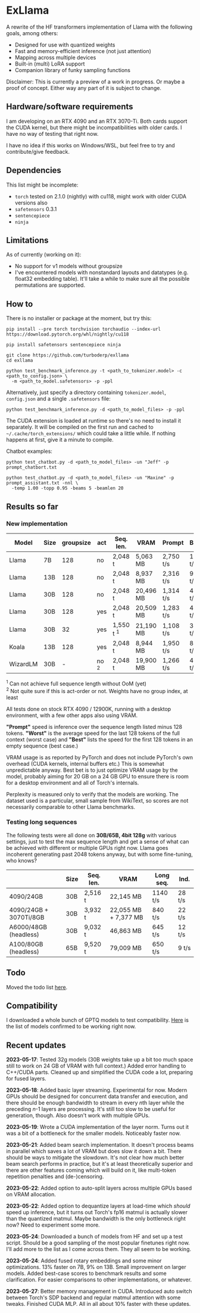 # ExLlama

A rewrite of the HF transformers implementation of Llama with the following goals, among others:

* Designed for use with quantized weights
* Fast and memory-efficient inference (not just attention)
* Mapping across multiple devices
* Built-in (multi) LoRA support
* Companion library of funky sampling functions

Disclaimer: This is currently a preview of a work in progress. Or maybe a proof of concept. Either way any part of it
is subject to change.

## Hardware/software requirements

I am developing on an RTX 4090 and an RTX 3070-Ti. Both cards support the CUDA kernel, but there might be
incompatibilities with older cards. I have no way of testing that right now.

I have no idea if this works on Windows/WSL, but feel free to try and contribute/give feedback.

## Dependencies

This list might be incomplete:

* `torch` tested on 2.1.0 (nightly) with cu118, might work with older CUDA versions also
* `safetensors` 0.3.1
* `sentencepiece`
* `ninja`

## Limitations

As of currently (working on it):

- No support for v1 models without groupsize
- I've encountered models with nonstandard layouts and datatypes (e.g. float32 embedding table). It'll take a while
to make sure all the possible permutations are supported.

## How to

There is no installer or package at the moment, but try this:

    pip install --pre torch torchvision torchaudio --index-url https://download.pytorch.org/whl/nightly/cu118
    
    pip install safetensors sentencepiece ninja

    git clone https://github.com/turboderp/exllama
    cd exllama

    python test_benchmark_inference.py -t <path_to_tokenizer.model> -c <path_to_config.json> \ 
      -m <path_to_model.safetensors> -p -ppl

Alternatively, just specify a directory containing `tokenizer.model`, `config.json` and a single `.safetensors` file: 

    python test_benchmark_inference.py -d <path_to_model_files> -p -ppl

The CUDA extension is loaded at runtime so there's no need to install it separately. It will be compiled on the first
run and cached to `~/.cache/torch_extensions/` which could take a little while. If nothing happens at first, give it
a minute to compile.

Chatbot examples:

    python test_chatbot.py -d <path_to_model_files> -un "Jeff" -p prompt_chatbort.txt

    python test_chatbot.py -d <path_to_model_files> -un "Maxine" -p prompt_assistant.txt -nnl \
      -temp 1.00 -topp 0.95 -beams 5 -beamlen 20

## Results so far

### New implementation
| Model    | Size | groupsize | act             | Seq. len.            | VRAM      | Prompt    | Best    | Worst   | Ppl  |
|----------|------|-----------|-----------------|----------------------|-----------|-----------|---------|---------|------|
| Llama    | 7B   | 128       | no              | 2,048 t              | 5,063 MB  | 2,750 t/s | 151 t/s | 129 t/s | 6.45 |
| Llama    | 13B  | 128       | no              | 2,048 t              | 8,937 MB  | 2,316 t/s | 94 t/s  | 80 t/s  | 5.62 |
| Llama    | 30B  | 128       | no              | 2,048 t              | 20,496 MB | 1,314 t/s | 44 t/s  | 37 t/s  | 4.60 |
| Llama    | 30B  | 128       | yes             | 2,048 t              | 20,509 MB | 1,283 t/s | 41 t/s  | 36 t/s  | 4.55 |
| Llama    | 30B  | 32        | yes             | 1,550 t <sup>1</sup> | 21,190 MB | 1,108 t/s | 38 t/s  | 34 t/s  | 4.52 |
| Koala    | 13B  | 128       | yes             | 2,048 t              | 8,944 MB  | 1,950 t/s | 86 t/s  | 75 t/s  | 6.73 |
| WizardLM | 30B  | -         | no <sup>2</sup> | 2,048 t              | 19,900 MB | 1,266 t/s | 45 t/s  | 38 t/s  | 5.75 |

<sup>1</sup> Can not achieve full sequence length without OoM (yet)  
<sup>2</sup> Not quite sure if this is act-order or not. Weights have no group index, at least   

All tests done on stock RTX 4090 / 12900K, running with a desktop environment, with a few other apps also using VRAM.

**"Prompt"** speed is inference over the sequence length listed minus 128 tokens. **"Worst"** is the average speed for
the last 128 tokens of the full context (worst case) and **"Best"** lists the speed for the first 128 tokens in an
empty sequence (best case.)

VRAM usage is as reported by PyTorch and does not include PyTorch's own overhead (CUDA kernels,
internal buffers etc.) This is somewhat unpredictable anyway. Best bet is to just optimize VRAM usage by the model,
probably aiming for 20 GB on a 24 GB GPU to ensure there is room for a desktop environment and all of Torch's
internals.

Perplexity is measured only to verify that the models are working. The dataset used is a particular, small sample from
WikiText, so scores are not necessarily comparable to other Llama benchmarks.

### Testing long sequences
The following tests were all done on **30B/65B, 4bit 128g** with various settings, just to test the max sequence length
and get a sense of what can be achieved with different or multiple GPUs right now. Llama goes incoherent generating 
past 2048 tokens anyway, but with some fine-tuning, who knows? 

|                        | Size | Seq. len. | VRAM                 | Long seq. | Ind.   | 
|------------------------|------|-----------|----------------------|-----------|--------|
| 4090/24GB              | 30B  | 2,516 t   | 22,145 MB            | 1140 t/s  | 28 t/s |
| 4090/24GB + 3070Ti/8GB | 30B  | 3,932 t   | 22,055 MB + 7,377 MB | 840 t/s   | 22 t/s |
| A6000/48GB (headless)  | 30B  | 9,032 t   | 46,863 MB            | 645 t/s   | 12 t/s |
| A100/80GB (headless)   | 65B  | 9,520 t   | 79,009 MB            | 650 t/s   | 9 t/s  |

## Todo

Moved the todo list [here](TODO.md).  

## Compatibility

I downloaded a whole bunch of GPTQ models to test compatibility. [Here](model_compatibility.md) is the list of models
confirmed to be working right now.

## Recent updates

**2023-05-17**: Tested 32g models (30B weights take up a bit too much space still to work on 24 GB of VRAM with full
context.) Added error handling to C++/CUDA parts. Cleaned up and simplified the CUDA code a lot, preparing for fused
layers.

**2023-05-18**: Added basic layer streaming. Experimental for now. Modern GPUs should be designed for concurrent data
transfer and execution, and there should be enough bandwidth to stream in every *n*th layer while the preceding *n*-1
layers are processing. It's still too slow to be useful for generation, though. Also doesn't work with multiple GPUs.

**2023-05-19**: Wrote a CUDA implementation of the layer norm. Turns out it was a bit of a bottleneck for the smaller
models. Noticeably faster now.

**2023-05-21**: Added beam search implementation. It doesn't process beams in parallel which saves a lot of VRAM but
does slow it down a bit. There should be ways to mitigate the slowdown. It's not clear how much better beam search
performs in practice, but it's at least theoretically superior and there are other features coming which will build
on it, like multi-token repetition penalties and (de-)censoring.

**2023-05-22**: Added option to auto-split layers across multiple GPUs based on VRAM allocation. 

**2023-05-22**: Added option to dequantize layers at load-time which _should_ speed up inference, but it turns out
Torch's fp16 matmul is actually slower than the quantized matmul. Maybe bandwidth is the only bottleneck right now?
Need to experiment some more.

**2023-05-24**: Downloaded a bunch of models from HF and set up a test script. Should be a good sampling of the most
popular finetunes right now. I'll add more to the list as I come across them. They all seem to be working.

**2023-05-24**: Added fused rotary embeddings and some minor optimizations. 13% faster on 7B, 9% on 13B. Small
improvement on larger models. Added best-case scores to benchmark results and some clarification. For easier
comparisons to other implementations, or whatever.

**2023-05-27**: Better memory management in CUDA. Introduced auto switch between Torch's SDP backend and regular 
matmul attention with some tweaks. Finished CUDA MLP. All in all about 10% faster with these updates.